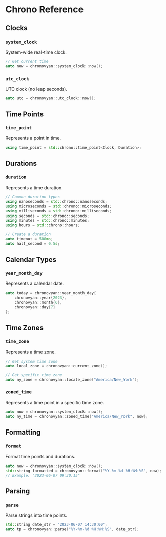 # Chrono Reference

## Clocks

### `system_clock`

System-wide real-time clock.

```cpp
// Get current time
auto now = chronovyan::system_clock::now();
```

### `utc_clock`

UTC clock (no leap seconds).

```cpp
auto utc = chronovyan::utc_clock::now();
```

## Time Points

### `time_point`

Represents a point in time.

```cpp
using time_point = std::chrono::time_point<Clock, Duration>;
```

## Durations

### `duration`

Represents a time duration.

```cpp
// Common duration types
using nanoseconds = std::chrono::nanoseconds;
using microseconds = std::chrono::microseconds;
using milliseconds = std::chrono::milliseconds;
using seconds = std::chrono::seconds;
using minutes = std::chrono::minutes;
using hours = std::chrono::hours;

// Create a duration
auto timeout = 500ms;
auto half_second = 0.5s;
```

## Calendar Types

### `year_month_day`

Represents a calendar date.

```cpp
auto today = chronovyan::year_month_day{
    chronovyan::year{2023},
    chronovyan::month{6},
    chronovyan::day{7}
};
```

## Time Zones

### `time_zone`

Represents a time zone.

```cpp
// Get system time zone
auto local_zone = chronovyan::current_zone();

// Get specific time zone
auto ny_zone = chronovyan::locate_zone("America/New_York");
```

### `zoned_time`

Represents a time point in a specific time zone.

```cpp
auto now = chronovyan::system_clock::now();
auto ny_time = chronovyan::zoned_time{"America/New_York", now};
```

## Formatting

### `format`

Format time points and durations.

```cpp
auto now = chronovyan::system_clock::now();
std::string formatted = chronovyan::format("%Y-%m-%d %H:%M:%S", now);
// Example: "2023-06-07 09:30:15"
```

## Parsing

### `parse`

Parse strings into time points.

```cpp
std::string date_str = "2023-06-07 14:30:00";
auto tp = chronovyan::parse("%Y-%m-%d %H:%M:%S", date_str);
```
